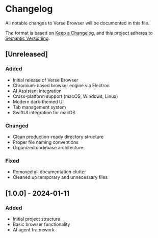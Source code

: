 # Changelog

All notable changes to Verse Browser will be documented in this file.

The format is based on [Keep a Changelog](https://keepachangelog.com/en/1.0.0/),
and this project adheres to [Semantic Versioning](https://semver.org/spec/v2.0.0.html).

## [Unreleased]

### Added
- Initial release of Verse Browser
- Chromium-based browser engine via Electron
- AI Assistant integration
- Cross-platform support (macOS, Windows, Linux)
- Modern dark-themed UI
- Tab management system
- SwiftUI integration for macOS

### Changed
- Clean production-ready directory structure
- Proper file naming conventions
- Organized codebase architecture

### Fixed
- Removed all documentation clutter
- Cleaned up temporary and unnecessary files

## [1.0.0] - 2024-01-11

### Added
- Initial project structure
- Basic browser functionality
- AI agent framework
